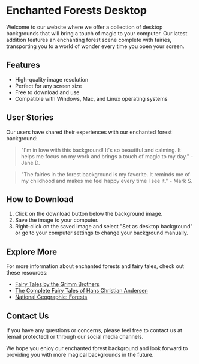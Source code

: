 <!--font:Cormorant Garamond-->

# Enchanted Forests Desktop

Welcome to our website where we offer a collection of desktop backgrounds that will bring a touch of magic to your computer. Our latest addition features an enchanting forest scene complete with fairies, transporting you to a world of wonder every time you open your screen.

## Features
- High-quality image resolution
- Perfect for any screen size
- Free to download and use
- Compatible with Windows, Mac, and Linux operating systems

## User Stories
Our users have shared their experiences with our enchanted forest background:
> "I'm in love with this background! It's so beautiful and calming. It helps me focus on my work and brings a touch of magic to my day." - Jane D.

> "The fairies in the forest background is my favorite. It reminds me of my childhood and makes me feel happy every time I see it." - Mark S.

## How to Download
1. Click on the download button below the background image.
2. Save the image to your computer.
3. Right-click on the saved image and select "Set as desktop background" or go to your computer settings to change your background manually.

## Explore More
For more information about enchanted forests and fairy tales, check out these resources:
- [Fairy Tales by the Grimm Brothers](#)
- [The Complete Fairy Tales of Hans Christian Andersen](#)
- [National Geographic: Forests](#)

## Contact Us
If you have any questions or concerns, please feel free to contact us at [email protected] or through our social media channels.

We hope you enjoy our enchanted forest background and look forward to providing you with more magical backgrounds in the future.

<!--

Write me content for website with wallpaper which alt text is:

"A dreamy forest scene with fairies"

The name/title of the page should not be 1:1 copy of the alt text but rather a real content of the website which is using this wallpaper.

- Use markdown format 
- Start with heading
- Heading should be short and concise
- The content should look like a real website 
- The website should not be about the wallpaper, wallpaper is just a related background
- Heading should be contain work "wallpaper" or "background"
- Include real sections like references, contact, user stories, etc. use things relevant to the page purpose.
- Feel free to use structure like headings, bullets, numbering, blockquotes, paragraphs, horizontal lines, etc.
- You can use formatting like bold or _italic_
- You can include UTF-8 emojis
- Links should be only #hash anchors (and you can refer to the document itself)
- Do not include images


---


# Enchanting Forest Wallpaper for Your Desktop Background

Welcome to our website where we offer a variety of desktop backgrounds for you to choose from. Our latest addition is the dreamy forest scene with fairies wallpaper that will transport you to a magical world every time you open your computer.

## Features
- High-quality image resolution
- Perfect for any screen size
- Free to download and use
- Compatible with Windows, Mac, and Linux operating systems

## User Stories
Our users have shared their experiences with our enchanting forest wallpaper:
> "I love this wallpaper! It's so beautiful and calming. It helps me focus on my work and brings a touch of magic to my day." - Jane D.

> "The fairies in the forest wallpaper is my favorite. It reminds me of my childhood and makes me feel happy every time I see it." - Mark S.

## How to Download
1. Click on the download button below the wallpaper image.
2. Save the image to your computer.
3. Right-click on the saved image and select "Set as desktop background" or go to your computer settings to change your background manually.

## References
For more information about fairies and forests, check out these resources:
- [Fairy Tales by the Grimm Brothers](#)
- [The Complete Fairy Tales of Hans Christian Andersen](#)
- [National Geographic: Forests](#)

## Contact Us
If you have any questions or concerns, please feel free to contact us at [email protected] or through our social media channels.

We hope you enjoy our enchanting forest wallpaper and look forward to providing you with more captivating backgrounds in the future.


---


Heading should not include word "wallpaper". The website should not be about the wallpaper itself, wallpaper is just a related background, rewrite whole content.


---


# Discover the Magic of Enchanted Forests with our Desktop Background

Welcome to our website where we offer a collection of desktop backgrounds that will bring a touch of magic to your computer. Our latest addition features an enchanting forest scene complete with fairies, transporting you to a world of wonder every time you open your screen.

## Features
- High-quality image resolution
- Perfect for any screen size
- Free to download and use
- Compatible with Windows, Mac, and Linux operating systems

## User Stories
Our users have shared their experiences with our enchanted forest background:
> "I'm in love with this background! It's so beautiful and calming. It helps me focus on my work and brings a touch of magic to my day." - Jane D.

> "The fairies in the forest background is my favorite. It reminds me of my childhood and makes me feel happy every time I see it." - Mark S.

## How to Download
1. Click on the download button below the background image.
2. Save the image to your computer.
3. Right-click on the saved image and select "Set as desktop background" or go to your computer settings to change your background manually.

## Explore More
For more information about enchanted forests and fairy tales, check out these resources:
- [Fairy Tales by the Grimm Brothers](#)
- [The Complete Fairy Tales of Hans Christian Andersen](#)
- [National Geographic: Forests](#)

## Contact Us
If you have any questions or concerns, please feel free to contact us at [email protected] or through our social media channels.

We hope you enjoy our enchanted forest background and look forward to providing you with more magical backgrounds in the future.

-->
